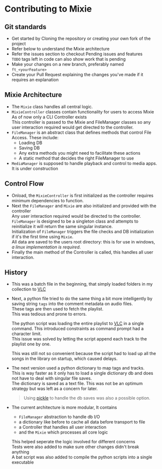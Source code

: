 # Contributing to Mixie

## Git standards

* Get started by Cloning the repository or creating your own fork of the project  
* Refer below to understand the Mixie architecture  
* Refer the issues section to checkout Pending issues and features  
  `TODO` tags left in code can also show work that is pending  
* Make your changes on a new branch, preferably named `ft_<yourFeature>`  
* Create your Pull Request explaining the changes you've made if it requires an explanation

## Mixie Architecture

* The `Mixie` class handles all central logic.  
* `MixieController` classes contain functionality for users to access Mixie  
  As of now only a CLI Controller exists  
  This controller is passed to the Mixie and FileManager classes so any user interaction required would get directed to the controller.
* `FileManager` is an abstract class that defines methods that control File Access. These include:  
  * Loading DB  
  * Saving DB  
  * Any extra methods you might need to facilitate these actions  
  * A static method that decides the right FileManager to use  
* `MediaManager` is supposed to handle playback and control to media apps.  
  It is under construction  

## Control Flow

* Onload, the `MixieController` is first initialized as the controller requires minimum dependencies to function.  
* Next the `FileManager` and `Mixie` are also initialized and provided with the controller  
  Any user interaction required would be directed to the controller.  
  `FileManager` is designed to be a singleton class and attempts to reinitialize it will return the same singular instance.  
  Initialization of `FileManager` triggers the file checks and DB initialization if it's the first time using `Mixie`.  
  All data are saved to the users root directory: this is for use in windows, *a linux implementation is required*.
* Finally the main method of the Controller is called, this handles all user interaction.

## History

* This was a batch file in the beginning, that simply loaded folders in my collection to [VLC](https://www.videolan.org/vlc/)
* Next, a python file tried to do the same thing a bit more intelligently by saving string `tags` into the comment metadata on audio files.  
  These tags are then used to fetch the playlist.  
  This was tedious and prone to errors.  

  The python script was loading the entire playlist to [VLC](https://www.videolan.org/vlc/) in a single command. This introduced constraints as command prompt had a character limit.  
  This issue was solved by letting the script append each track to the playlist one by one.  

  This was still not so convenient because the script had to load up all the songs in the library on startup, which caused delays.
* The next version used a python dictionary to map tags and tracks.  
  This is way faster as it only has to load a single dictionary db and does not have to deal with singular file saves.  
  The dictionary is saved as a text file. This was not be an optimum strategy but was left as a concern for later.  
  > Using [pickle](https://docs.python.org/3/library/pickle.html) to handle the db saves was also a possible option.  
* The current architecture is more modular, It contains  
  * `FileManager` abstraction to handle db I/O  
  * a dictionary like before to cache all data before transport to file  
  * a Controller that handles all user interaction
  * and the `Mixie` which processes all core logic  

  This helped seperate the logic involved for different concerns  
  Tests were also added to make sure other changes didn't break anything  
  A bat script was also added to compile the python scripts into a single executable  
  